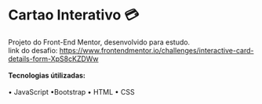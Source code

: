 # Cartao Interativo 💳

Projeto do Front-End Mentor, desenvolvido para estudo.<br/>
link do desafio: https://www.frontendmentor.io/challenges/interactive-card-details-form-XpS8cKZDWw<br/><br/>
**Tecnologias útilizadas:** <br/><br/>
• JavaScript •Bootstrap • HTML • CSS <br/><br/>

